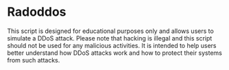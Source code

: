 # Radoddos
This script is designed for educational purposes only and allows users to simulate a DDoS attack. Please note that hacking is illegal and this script should not be used for any malicious activities. It is intended to help users better understand how DDoS attacks work and how to protect their systems from such attacks.
